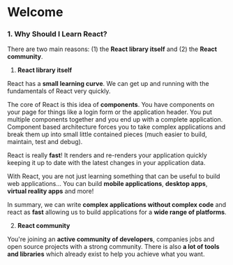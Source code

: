 # Welcome

### 1. Why Should I Learn React?

There are two main reasons: (1) the **React library itself** and (2) the **React community**.

1. **React library itself**

React has a **small learning curve**. We can get up and running with the fundamentals of React very quickly.

The core of React is this idea of **components**. You have components on your page for things like a login form or the application header. You put multiple components together and you end up with a complete application. Component based architecture forces you to take complex applications and break them up into small little contained pieces (much easier to build, maintain, test and debug).

React is really **fast**! It renders and re-renders your application quickly keeping it up to date with the latest changes in your application data.

With React, you are not just learning something that can be useful to build web applications... You can build **mobile applications**, **desktop apps**, **virtual reality apps** and more!

In summary, we can write **complex applications without complex code** and react as **fast** allowing us to build applications for a **wide range of platforms**.

2. **React community**

You're joining an **active community of developers**, companies jobs and open source projects with a strong community. There is also **a lot of tools and libraries** which already exist to help you achieve what you want.
